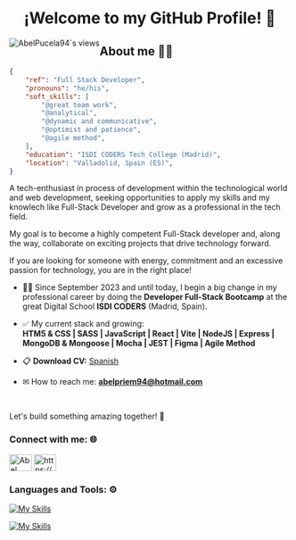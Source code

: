 <!DOCTYPE html>
<html>
<body>
 <h1 align="center">¡Welcome to my GitHub Profile! 👋</h1>

 <img style="float: left;" src="https://komarev.com/ghpvc/?username=AbelPucela94&label=Profile%20views&color=0e75b6&style=flat" alt="AbelPucela94´s views" />
  
  <h2>About me 🧑‍💻</h2>

 
  <p>

```json
{
    "ref": "Full Stack Developer",
    "pronouns": "he/his",
    "soft_skills": [
        "@great team work", 
        "@analytical",
        "@dynamic and communicative",
        "@optimist and patience",
        "@agile method",
    ],
    "education": "ISDI CODERS Tech College (Madrid)",
    "location": "Valladolid, Spain (ES)",
}
```

A tech-enthusiast in process of development within the technological world and web development, seeking opportunities to apply my skills and my knowlech like Full-Stack Developer and grow as a professional in the tech field.

My goal is to become a highly competent Full-Stack developer and, along the way, collaborate on exciting projects that drive technology forward.

If you are looking for someone with energy, commitment and an excessive passion for technology, you are in the right place!

- 👨‍💻 Since September 2023 and until today, I begin a big change in my professional career by doing the **Developer Full-Stack Bootcamp** at the great Digital School **ISDI CODERS** (Madrid, Spain).

- ✅ My current stack and growing: <br /> **HTM5 & CSS | SASS | JavaScript | React | Vite | NodeJS | Express | MongoDB & Mongoose | Mocha | JEST | Figma | Agile Method**
  
- 📋 **Download CV:** <a href="https://drive.google.com/file/d/1TRf7HRM7pM7FNBMQJoClNChsJ2VRhRDU/view?usp=drive_link">Spanish</a></p>

- ✉ How to reach me: **abelpriem94@hotmail.com**

<br />

Let's build something amazing together! 🚀</p>

 <h3 align="left">Connect with me: 🌐 </h3>
<p align="left">
 <a href="https://www.masknether@gmail.com"><img align="center" src="https://upload.wikimedia.org/wikipedia/commons/7/7e/Gmail_icon_%282020%29.svg" alt="Abel Gmail" height="30" width="40" /></a>
<a href="https://www.linkedin.com/in/abelprietomartin" target="blank"><img align="center" src="https://raw.githubusercontent.com/rahuldkjain/github-profile-readme-generator/master/src/images/icons/Social/linked-in-alt.svg" alt="https://www.linkedin.com/in/abel-prieto-mart%C3%ADn-050b75b8/" height="30" width="40" /></a>

  <h3 align="left">Languages and Tools: ⚙</h3>
  <p align="left">
   
  [![My Skills](https://skillicons.dev/icons?i=html,css,js,react,sass,tailwind,vite,nodejs,express,mongodb,jest)](https://skillicons.dev)

  [![My Skills](https://skillicons.dev/icons?i=git,github,vscode,figma,discord,bash,npm,linux,stackoverflow)](https://skillicons.dev)

</body>
</html>
